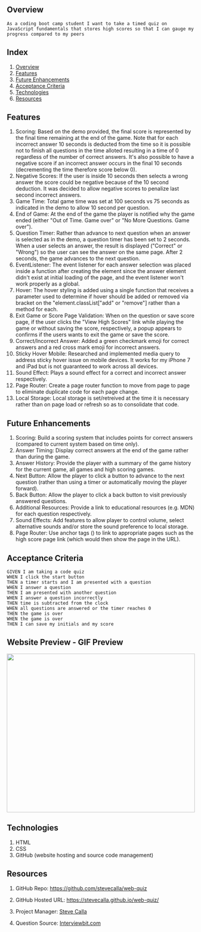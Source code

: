 
## Overview

```
As a coding boot camp student I want to take a timed quiz on JavaScript fundamentals that stores high scores so that I can gauge my progress compared to my peers
```

## Index

<!-- <details><summary></summary> -->

1. [Overview](#overview)
2. [Features](#features)
3. [Future Enhancements](#future-enhancements)
2. [Acceptance Criteria](#acceptance-criteria)
4. [Technologies](#technologies)
6. [Resources](#resources)

## Features

1. Scoring: Based on the demo provided, the final score is represented by the final time remaining at the end of the game. Note that for each incorrect answer 10 seconds is deducted from the time so it is possible not to finish all questions in the time alloted resulting in a time of 0 regardless of the number of correct answers. It's also possible to have a negative score if an incorrect answer occurs in the final 10 seconds (decrementing the time therefore score below 0).
2. Negative Scores: If the user is inside 10 seconds then selects a wrong answer the score could be negative because of the 10 second deduction. It was decided to allow negative scores to penalize last second incorrect answers.
3. Game Time: Total game time was set at 100 seconds vs 75 seconds as indicated in the demo to allow 10 second per question.
4. End of Game: At the end of the game the player is notified why the game ended (either "Out of Time. Game over" or "No More Questions. Game over").
5. Question Timer: Rather than advance to next question when an answer is selected as in the demo, a question timer has been set to 2 seconds. When a user selects an answer, the result is displayed ("Correct" or "Wrong") so the user can see the answer on the same page. After 2 seconds, the game advances to the next question.
6. EventListener: The event listener for each answer selection was placed inside a function after creating the element since the answer element didn't exist at initial loading of the page, and the event listener won't work properly as a global.
7. Hover: The hover styling is added using a single function that receives a parameter used to determine if hover should be added or removed via bracket on the "element.classList["add" or "remove"] rather than a method for each.
8. Exit Game or Score Page Validation: When on the question or save score page, if the user clicks the "View High Scores" link while playing the game or without saving the score, respectively, a popup appears to confirms if the users wants to exit the game or save the score.
9. Correct/Incorrect Answer: Added a green checkmark emoji for correct answers and a red cross mark emoji for incorrect answers.
10. Sticky Hover Mobile: Researched and implemented media query to address sticky hover issue on mobile devices. It works for my iPhone 7 and iPad but is not guaranteed to work across all devices.
11. Sound Effect: Plays a sound effect for a correct and incorrect answer respectively.
12. Page Router: Create a page router function to move from page to page to eliminate duplicate code for each page change.
13. Local Storage: Local storage is set/retreived at the time it is necessary rather than on page load or refresh so as to consolidate that code.

## Future Enhancements

1. Scoring: Build a scoring system that includes points for correct answers (compared to current system based on time only).
2. Answer Timing: Display correct answers at the end of the game rather than during the game.
3. Answer History: Provide the player with a summary of the game history for the current game, all games and high scoring games.
4. Next Button: Allow the player to click a button to advance to the next question (rather than using a timer or automatically moving the player forward).
5. Back Button: Allow the player to click a back button to visit previously answered questions.
6. Additional Resources: Provide a link to educational resources (e.g. MDN) for each question respectively.
7. Sound Effects: Add features to allow player to control volume, select alternative sounds and/or store the sound preference to local storage.
8. Page Router: Use anchor tags (<a>) to link to appropriate pages such as the high score page link (which would then show the page in the URL).


## Acceptance Criteria

```
GIVEN I am taking a code quiz
WHEN I click the start button
THEN a timer starts and I am presented with a question
WHEN I answer a question
THEN I am presented with another question
WHEN I answer a question incorrectly
THEN time is subtracted from the clock
WHEN all questions are answered or the timer reaches 0
THEN the game is over
WHEN the game is over
THEN I can save my initials and my score
```

## Website Preview - GIF Preview

<img src="https://media.giphy.com/media/Q8ADsZ8BhVIBepMghO/giphy-downsized-large.gif" width="100%" height="425"/>

## Technologies

1. HTML
2. CSS
3. GitHub (website hosting and source code management)

## Resources

1. GitHub Repo: <https://github.com/stevecalla/web-quiz>

2. GitHub Hosted URL: <https://stevecalla.github.io/web-quiz/>

3. Project Manager: [Steve Calla](https://github.com/stevecalla)

4. Question Source: [Interviewbit.com](https://www.interviewbit.com/javascript-mcq/)
